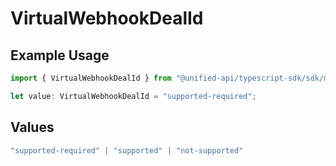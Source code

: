 # VirtualWebhookDealId

## Example Usage

```typescript
import { VirtualWebhookDealId } from "@unified-api/typescript-sdk/sdk/models/shared";

let value: VirtualWebhookDealId = "supported-required";
```

## Values

```typescript
"supported-required" | "supported" | "not-supported"
```